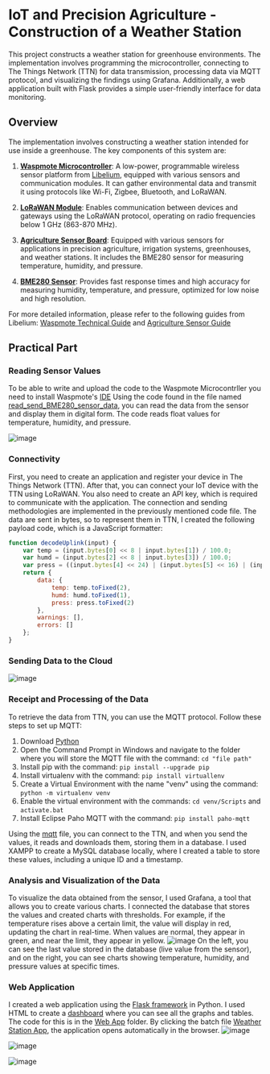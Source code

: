 # IoT and Precision Agriculture - Construction of a Weather Station
This project constructs a weather station for greenhouse environments. The implementation involves programming the microcontroller, connecting to The Things Network (TTN) for data transmission, processing data via MQTT protocol, and visualizing the findings using Grafana. Additionally, a web application built with Flask provides a simple user-friendly interface for data monitoring.

## Overview
The implementation involves constructing a weather station intended for use inside a greenhouse. The key components of this system are:
1. **[Waspmote Microcontroller](https://development.libelium.com/waspmote-technical-guide/hardware)**: A low-power, programmable wireless sensor platform from [Libelium](https://www.libelium.com/), equipped with various sensors and communication modules. It can gather environmental data and transmit it using protocols like Wi-Fi, Zigbee, Bluetooth, and LoRaWAN.

2. **[LoRaWAN Module](https://development.libelium.com/waspmote-technical-guide/lorawan-modules)**: Enables communication between devices and gateways using the LoRaWAN protocol, operating on radio frequencies below 1 GHz (863-870 MHz).

3. **[Agriculture Sensor Board](https://development.libelium.com/agriculture-sensor-guide/hardware)**: Equipped with various sensors for applications in precision agriculture, irrigation systems, greenhouses, and weather stations. It includes the BME280 sensor for measuring temperature, humidity, and pressure.

4. **[BME280 Sensor](https://development.libelium.com/agriculture-sensor-guide/sensors#temperature-humidity-and-pressure-sensor-bme280)**: Provides fast response times and high accuracy for measuring humidity, temperature, and pressure, optimized for low noise and high resolution.

For more detailed information, please refer to the following guides from Libelium: [Waspmote Technical Guide](https://development.libelium.com/waspmote-technical-guide) and [Agriculture Sensor Guide](https://development.libelium.com/agriculture-sensor-guide)

## Practical Part

### Reading Sensor Values
To be able to write and upload the code to the Waspmote Microcontrller you need to install Waspmote's [IDE](https://development.libelium.com/ide-user-guide)
Using the code found in the file named [read_send_BME280_sensor_data](https://github.com/Comebackerino/AgriWeatherStation/blob/main/read_send_BME280_sensor_data.cpp), you can read the data from the sensor and display them in digital form. The code reads float values for temperature, humidity, and pressure.

![image](https://github.com/Comebackerino/AgriWeatherStation/assets/145468982/02eef3c9-6259-4609-b06d-fc2331b8c00e)

### Connectivity
First, you need to create an application and register your device in The Things Network (TTN). After that, you can connect your IoT device with the TTN using LoRaWAN. You also need to create an API key, which is required to communicate with the application. The connection and sending methodologies are implemented in the previously mentioned code file. The data are sent in bytes, so to represent them in TTN, I created the following payload code, which is a JavaScript formatter:
```js
function decodeUplink(input) {
    var temp = (input.bytes[0] << 8 | input.bytes[1]) / 100.0;
    var humd = (input.bytes[2] << 8 | input.bytes[3]) / 100.0;
    var press = ((input.bytes[4] << 24) | (input.bytes[5] << 16) | (input.bytes[6] << 8) | input.bytes[7]) / 100.0;
    return {
        data: {
            temp: temp.toFixed(2),
            humd: humd.toFixed(1),
            press: press.toFixed(2)
        },
        warnings: [],
        errors: []
    };
}
```
### Sending Data to the Cloud

![image](https://github.com/Comebackerino/AgriWeatherStation/assets/145468982/7fa41bb1-5b54-461d-a380-6034e0a4b8eb)

### Receipt and Processing of the Data
To retrieve the data from TTN, you can use the MQTT protocol. Follow these steps to set up MQTT:
1. Download [Python](https://www.python.org/downloads/)
2. Open the Command Prompt in Windows and navigate to the folder where you will store the MQTT file with the command: ```cd "file path"```
3. Install pip with the command: ```pip install --upgrade pip```
4. Install virtualenv with the command: ```pip install virtuallenv```
5. Create a Virtual Environment with the name "venv" using the command: ```python -m virtualenv venv``` 
6. Enable the virtual environment with the commands: ```cd venv/Scripts``` and ```activate.bat```
7. Install Eclipse Paho MQTT with the command: ```pip install paho-mqtt``` 

Using the [mqtt](https://github.com/Comebackerino/AgriWeatherStation/blob/main/mqtt.py) file, you can connect to the TTN, and when you send the values, it reads and downloads them, storing them in a database. I used XAMPP to create a MySQL database locally, where I created a table to store these values, including a unique ID and a timestamp.

### Analysis and Visualization of the Data
To visualize the data obtained from the sensor, I used Grafana, a tool that allows you to create various charts. I connected the database that stores the values and created charts with thresholds. For example, if the temperature rises above a certain limit, the value will display in red, updating the chart in real-time. When values are normal, they appear in green, and near the limit, they appear in yellow.
![image](https://github.com/Comebackerino/AgriWeatherStation/assets/145468982/931e66c6-6091-4979-9c81-0c873a48deb7)
On the left, you can see the last value stored in the database (live value from the sensor), and on the right, you can see charts showing temperature, humidity, and pressure values at specific times.

### Web Application
I created a web application using the [Flask framework](https://github.com/Comebackerino/AgriWeatherStation/blob/main/Web%20App/app.py) in Python. I used HTML to create a [dashboard](https://github.com/Comebackerino/AgriWeatherStation/blob/main/Web%20App/templates/dashboard.html) where you can see all the graphs and tables. The code for this is in the [Web App](https://github.com/Comebackerino/AgriWeatherStation/tree/main/Web%20App) folder. By clicking the batch file [Weather Station App](https://github.com/Comebackerino/AgriWeatherStation/blob/main/Web%20App/Weather%20Station%20App.bat), the application opens automatically in the browser.
![image](https://github.com/Comebackerino/AgriWeatherStation/assets/145468982/ec36069d-eed9-4964-88a0-4690d53282a5)

![image](https://github.com/Comebackerino/AgriWeatherStation/assets/145468982/55aa6417-932b-4bb1-8fbd-3d7cf7f1c8f0)

![image](https://github.com/Comebackerino/AgriWeatherStation/assets/145468982/e23de892-59e8-4c7b-8d1e-e466d6f8b831)





